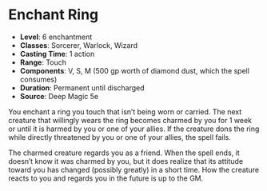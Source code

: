 # Enchant Ring

- **Level**: 6 enchantment
- **Classes**: Sorcerer, Warlock, Wizard
- **Casting Time**: 1 action
- **Range**: Touch
- **Components**: V, S, M (500 gp worth of diamond dust, which the spell consumes)
- **Duration**: Permanent until discharged
- **Source**: Deep Magic 5e

You enchant a ring you touch that isn’t being worn or carried. The next creature that willingly wears the ring becomes charmed by you for 1 week or until it is harmed by you or one of your allies. If the creature dons the ring while directly threatened by you or one of your allies, the spell fails.

The charmed creature regards you as a friend. When the spell ends, it doesn’t know it was charmed by you, but it does realize that its attitude toward you has changed (possibly greatly) in a short time. How the creature reacts to you and regards you in the future is up to the GM.

